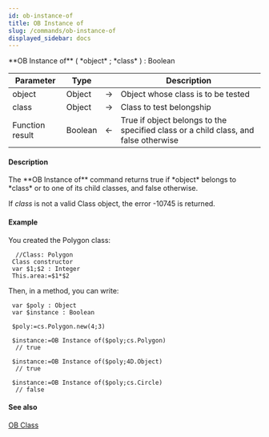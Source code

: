 ```yaml
---
id: ob-instance-of
title: OB Instance of
slug: /commands/ob-instance-of
displayed_sidebar: docs
---
```


<!--REF #_command_.OB Instance of.Syntax-->**OB Instance of** ( *object* ; *class* ) : Boolean<!-- END REF-->
<!--REF #_command_.OB Instance of.Params-->
| Parameter | Type |  | Description |
| --- | --- | --- | --- |
| object | Object | &#8594;  | Object whose class is to be tested |
| class | Object | &#8594;  | Class to test belongship |
| Function result | Boolean | &#8592; | True if object belongs to the specified class or a child class, and false otherwise |

<!-- END REF-->

#### Description 

<!--REF #_command_.OB Instance of.Summary-->The **OB Instance of** command returns true if *object* belongs to *class* or to one of its child classes, and false otherwise.<!-- END REF-->

If *class* is not a valid Class object, the error -10745 is returned.

#### Example 

You created the Polygon class:

```4d
  //Class: Polygon
 Class constructor
 var $1;$2 : Integer
 This.area:=$1*$2
```

Then, in a method, you can write:

```4d
 var $poly : Object
 var $instance : Boolean
 
 $poly:=cs.Polygon.new(4;3)
 
 $instance:=OB Instance of($poly;cs.Polygon)
  // true
 
 $instance:=OB Instance of($poly;4D.Object)
  // true 
 
 $instance:=OB Instance of($poly;cs.Circle)
  // false
```

#### See also 

[OB Class](ob-class.md)  
